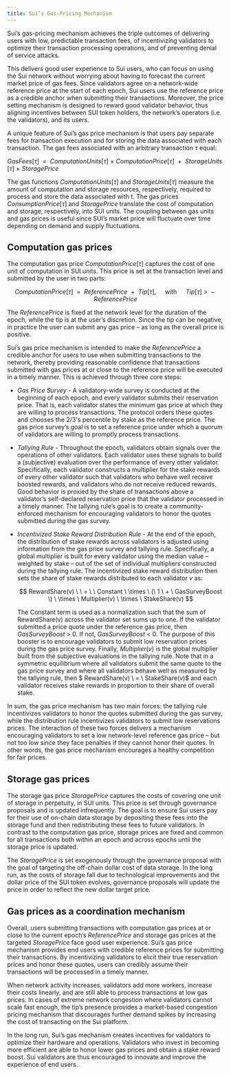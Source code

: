 ```yaml
---
title: Sui’s Gas-Pricing Mechanism
---
```


Sui’s gas-pricing mechanism achieves the triple outcomes of delivering users with low, predictable transaction fees, of incentivizing validators to optimize their transaction processing operations, and of preventing denial of service attacks. 

This delivers good user experience to Sui users, who can focus on using the Sui network without worrying about having to forecast the current market price of gas fees. Since validators agree on a network-wide reference price at the start of each epoch, Sui users use the reference price as a credible anchor when submitting their transactions. Moreover, the price setting mechanism is designed to reward good validator behavior, thus aligning incentives between SUI token holders, the network’s operators (i.e. the validators), and its users.

A unique feature of Sui’s gas price mechanism is that users pay separate fees for transaction execution and for storing the data associated with each transaction. The gas fees associated with an arbitrary transaction $\tau$ equal:

$GasFees[\tau] \ \ = \ \ ComputationUnits[\tau] \ \times \ ComputationPrice[\tau] \ \ + \ \ StorageUnits[\tau] \ \times \ StoragePrice$

The gas functions $ComputationUnits[\tau]$ and $StorageUnits[\tau]$ measure the amount of computation and storage resources, respectively, required to process and store the data associated with t. The gas prices $ConsumptionPrice[\tau]$ and $StoragePrice$ translate the cost of computation and storage, respectively, into SUI units. The coupling between gas units and gas prices is useful since SUI’s market price will fluctuate over time depending on demand and supply fluctuations.

## Computation gas prices

The computation gas price $ComputationPrice[\tau]$ captures the cost of one unit of computation in SUI units. This price is set at the transaction level and submitted by the user in two parts:

$$ComputationPrice[\tau] \ \ = \ \ ReferencePrice \ \ + \ \ Tip[\tau],\quad\text{ with }\quad Tip[\tau] \ > \ -ReferencePrice$$

The $ReferencePrice$ is fixed at the network level for the duration of the epoch, while the tip is at the user’s discretion. Since the tip can be negative, in practice the user can submit any gas price – as long as the overall price is positive. 

Sui’s gas price mechanism is intended to make the $ReferencePrice$ a credible anchor for users to use when submitting transactions to the network, thereby providing reasonable confidence that transactions submitted with gas prices at or close to the reference price will be executed in a timely manner. This is achieved through three core steps:

* _Gas Price Survey_ - A validatory-wide survey is conducted at the beginning of each epoch, and every validator submits their reservation price. That is, each validator states the minimum gas price at which they are willing to process transactions. The protocol orders these quotes and chooses the 2/3's percentile by stake as the reference price. The gas price survey’s goal is to set a reference price under which a quorum of validators are willing to promptly process transactions.
* _Tallying Rule_ - Throughout the epoch, validators obtain signals over the operations of other validators. Each validator uses these signals to build a (subjective) evaluation over the performance of every other validator. Specifically, each validator constructs a multiplier for the stake rewards of every other validator such that validators who behave well receive boosted rewards, and validators who do not receive reduced rewards. Good behavior is proxied by the share of transactions above a validator’s self-declared reservation price that the validator processed in a timely manner. The tallying rule’s goal is to create a community-enforced mechanism for encouraging validators to honor the quotes submitted during the gas survey.
* _Incentivized Stake Reward Distribution Rule_ - At the end of the epoch, the distribution of stake rewards across validators is adjusted using information from the gas price survey and tallying rule. Specifically, a global multiplier is built for every validator using the median value – weighted by stake – out of the set of individual multipliers constructed during the tallying rule. The incentivized stake reward distribution then sets the share of stake rewards distributed to each validator $v$ as:

    $$ RewardShare(v) \ \ = \ \ Constant \ \times \ (\ 1 \ + \ GasSurveyBoost \) \ \times \ Multiplier(v) \ \times \ StakeShare(v) $$

    The Constant term is used as a normalization such that the sum of RewardShare(v) across the validator set sums up to one. If the validator submitted a price quote under the reference gas price, then $GasSurveyBoost \ > \ 0$. If not, $GasSurveyBoost \ < \ 0$. The purpose of this booster is to encourage validators to submit low reservation prices during the gas price survey. Finally, $Multiplier(v)$ is the global multiplier built from the subjective evaluations in the tallying rule. Note that in a symmetric equilibrium where all validators submit the same quote to the gas price survey and where all validators behave well as measured by the tallying rule, then $ RewardShare(v) \ = \ StakeShare(v)$ and each validator receives stake rewards in proportion to their share of overall stake.

In sum, the gas price mechanism has two main forces: the tallying rule incentivizes validators to honor the quotes submitted during the gas survey, while the distribution rule incentivizes validators to submit low reservations prices. The interaction of these two forces delivers a mechanism encouraging validators to set a low network-level reference gas price – but not too low since they face penalties if they cannot honor their quotes. In other words, the gas price mechanism encourages a healthy competition for fair prices.


## Storage gas prices

The storage gas price $StoragePrice$ captures the costs of covering one unit of storage in perpetuity, in SUI units. This price is set through governance proposals and is updated infrequently. The goal is to ensure Sui users pay for their use of on-chain data storage by depositing these fees into the storage fund and then redistributing these fees to future validators. In contrast to the computation gas price, storage prices are fixed and common for all transactions both within an epoch and across epochs until the storage price is updated.

The $StoragePrice$ is set exogenously through the governance proposal with the goal of targeting the off-chain dollar cost of data storage. In the long run, as the costs of storage fall due to technological improvements and the dollar price of the SUI token evolves, governance proposals will update the price in order to reflect the new dollar target price.


## Gas prices as a coordination mechanism

Overall, users submitting transactions with computation gas prices at or close to the current epoch’s $ReferencePrice$ and storage gas prices at the targeted $StoragePrice$ face good user experience. Sui’s gas price mechanism provides end users with credible reference prices for submitting their transactions. By incentivizing validators to elicit their true reservation prices and honor these quotes, users can credibly assume their transactions will be processed in a timely manner. 

When network activity increases, validators add more workers, increase their costs linearly, and are still able to process transactions at low gas prices. In cases of extreme network congestion where validators cannot scale fast enough, the tip’s presence provides a market-based congestion pricing mechanism that discourages further demand spikes by increasing the cost of transacting on the Sui platform.

In the long run, Sui’s gas mechanism creates incentives for validators to optimize their hardware and operations. Validators who invest in becoming more efficient are able to honor lower gas prices and obtain a stake reward boost. Sui validators are thus encouraged to innovate and improve the experience of end users.
